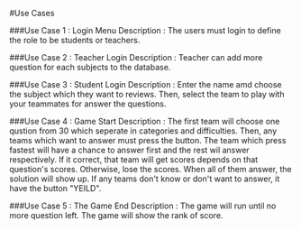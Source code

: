 #Use Cases

###Use Case 1 : Login Menu
      Description : The users must login to define the role to be students or teachers.
      
###Use Case 2 : Teacher Login
      Description : Teacher can add more question for each subjects to the database.
      
###Use Case 3 : Student Login
      Description : Enter the name amd choose the subject which they want to reviews. Then, select the team to play with your teammates
  for answer the questions.
  
###Use Case 4 : Game Start
      Description : The first team will choose one qustion from 30 which seperate in categories and difficulties. Then, any teams
  which want to answer must press the button. The team which press fastest will have a chance to answer first and the rest wil answer 
  respectively. If it correct, that team will get scores depends on that question's scores. Otherwise, lose the scores. When all of 
  them answer, the solution will show up. If any teams don't know or don't want to answer, it have the button "YEILD". 
  
###Use Case 5 : The Game End
     Description : The game will run until no more question left. The game will show the rank of score.
     
      
  

